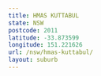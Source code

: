 ```yaml
---
title: HMAS KUTTABUL
state: NSW
postcode: 2011
latitude: -33.873599
longitude: 151.221626
url: /nsw/hmas-kuttabul/
layout: suburb
---
```

